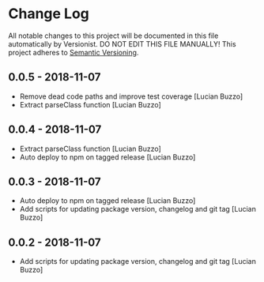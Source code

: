 # Change Log

All notable changes to this project will be documented in this file
automatically by Versionist. DO NOT EDIT THIS FILE MANUALLY!
This project adheres to [Semantic Versioning](http://semver.org/).

## 0.0.5 - 2018-11-07

* Remove dead code paths and improve test coverage [Lucian Buzzo]
* Extract parseClass function [Lucian Buzzo]

## 0.0.4 - 2018-11-07

* Extract parseClass function [Lucian Buzzo]
* Auto deploy to npm on tagged release [Lucian Buzzo]

## 0.0.3 - 2018-11-07

* Auto deploy to npm on tagged release [Lucian Buzzo]
* Add scripts for updating package version, changelog and git tag [Lucian Buzzo]

## 0.0.2 - 2018-11-07

* Add scripts for updating package version, changelog and git tag [Lucian Buzzo]
